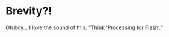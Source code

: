 <!--
  id: 218
  date: 2006-06-28T10:34:56
  modified: 2006-06-28T10:34:56
  slug: brevity
  type: post
  excerpt: <p>Oh boy&#8230; I love the sound of this: &#8220;Think &#8216;Processing for Flash&#8217;.&#8220;</p>
  categories: Processing, ActionScript
  tags: Processing
  inCv: 
  inPortfolio: 
  dateFrom: 
  dateTo: 
-->

# Brevity?!

<p>Oh boy&#8230; I love the sound of this: &#8220;<a href="http://www.brvty.org/" target="_blank">Think &#8216;Processing for Flash&#8217;.</a>&#8220;</p>